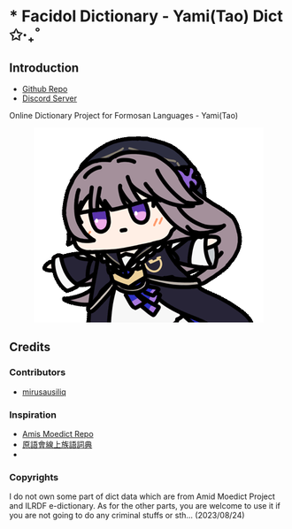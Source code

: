 # * Facidol Dictionary - Yami(Tao) Dict ✩‧₊˚

## Introduction

- [Github Repo](https://github.com/mirusausiliq/YamiDict)
- [Discord Server](https://discord.gg/wSECrwgqhV)
 
Online Dictionary Project for Formosan Languages - Yami(Tao)

<div align="center"><img src="./assets/image/herta01.gif"></div>

## Credits 

### Contributors

- [mirusausiliq](https://github.com/mirusailiq)

### Inspiration

- [Amis Moedict Repo](https://github.com/g0v/amis-moedict/tree/master)
- [原語會線上族語詞典](https://e-dictionary.ilrdf.org.tw/index.htm)
- 

### Copyrights 

I do not own some part of dict data which are from Amid Moedict Project and ILRDF e-dictionary. As for the other parts, you are welcome to use it if you are not going to do any criminal stuffs or sth... (2023/08/24)